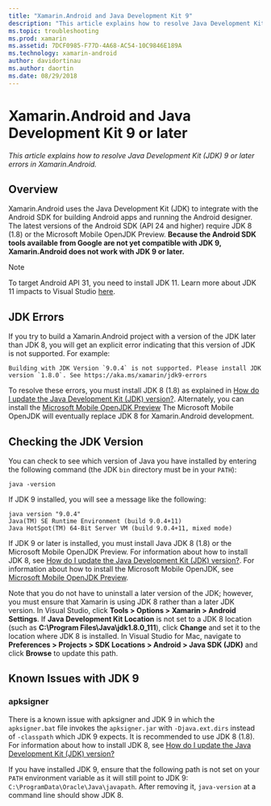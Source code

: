 ```yaml
---
title: "Xamarin.Android and Java Development Kit 9"
description: "This article explains how to resolve Java Development Kit (JDK) 9 or later errors in Xamarin.Android."
ms.topic: troubleshooting
ms.prod: xamarin
ms.assetid: 7DCF0985-F77D-4A68-AC54-10C9846E189A
ms.technology: xamarin-android
author: davidortinau
ms.author: daortin
ms.date: 08/29/2018
---
```


# Xamarin.Android and Java Development Kit 9 or later

_This article explains how to resolve Java Development Kit (JDK) 9 or
later errors in Xamarin.Android._

## Overview

Xamarin.Android uses the Java Development Kit (JDK) to integrate with
the Android SDK for building Android apps and running the Android
designer. The latest versions of the Android SDK (API 24 and higher)
require JDK 8 (1.8) or the Microsoft Mobile OpenJDK Preview. **Because
the Android SDK tools available from Google are not yet compatible with
JDK 9, Xamarin.Android does not work with JDK 9 or later.**

>[!NOTE]
>To target Android API 31, you need to install JDK 11. Learn more about JDK 11 impacts to Visual Studio [here](https://aka.ms/vs2019-and-jdk-11).

## JDK Errors

If you try to build a Xamarin.Android project with a version of the
JDK later than JDK 8, you will get an explicit error indicating that
this version of JDK is not supported. For example:

```shell
Building with JDK Version `9.0.4` is not supported. Please install JDK version `1.8.0`. See https://aka.ms/xamarin/jdk9-errors
```

To resolve these errors, you must install JDK 8 (1.8) as explained in
[How do I update the Java Development Kit (JDK) version?](~/android/troubleshooting/questions/update-jdk.md).
Alternately, you can install the 
[Microsoft Mobile OpenJDK Preview](~/android/get-started/installation/openjdk.md) 
The Microsoft Mobile OpenJDK will eventually replace JDK 8 for Xamarin.Android development.

## Checking the JDK Version

You can check to see which version of Java you have installed
by entering the following command (the JDK `bin` directory must
be in your `PATH`):

```shell
java -version
```

If JDK 9 installed, you will see a message like the following:

```shell
java version "9.0.4"
Java(TM) SE Runtime Environment (build 9.0.4+11)
Java HotSpot(TM) 64-Bit Server VM (build 9.0.4+11, mixed mode)
```

If JDK 9 or later is installed, you must install Java JDK 8 (1.8) or
the Microsoft Mobile OpenJDK Preview. For information about how to
install JDK 8, see
[How do I update the Java Development Kit (JDK) version?](~/android/troubleshooting/questions/update-jdk.md). 
For information about how to install the Microsoft Mobile OpenJDK, see
[Microsoft Mobile OpenJDK Preview](~/android/get-started/installation/openjdk.md).

Note that you do not have to uninstall a later version of the JDK;
however, you must ensure that Xamarin is using JDK 8 rather than a
later JDK version. In Visual Studio, click 
**Tools > Options > Xamarin > Android Settings**. 
If **Java Development Kit Location** is not set
to a JDK 8 location (such as **C:\\Program Files\\Java\\jdk1.8.0_111**), 
click **Change** and set it to the location where JDK 8 is installed. 
In Visual Studio for Mac, navigate
to **Preferences > Projects > SDK Locations > Android > Java SDK
(JDK)** and click **Browse** to update this path.

## Known Issues with JDK 9

### apksigner

There is a known issue with apksigner and JDK 9 in which the
`apksigner.bat` file invokes the `apksigner.jar` with `-Djava.ext.dirs`
instead of `-classpath` which JDK 9 expects. It is recommended to use
JDK 8 (1.8). For information about how to install JDK 8, see
[How do I update the Java Development Kit (JDK) version?](~/android/troubleshooting/questions/update-jdk.md)

If you have installed JDK 9, ensure that the following path is not set on
your `PATH` environment variable as it will still point to JDK 9:
`C:\ProgramData\Oracle\Java\javapath`. After removing it, `java-version` at a 
command line should show JDK 8.
